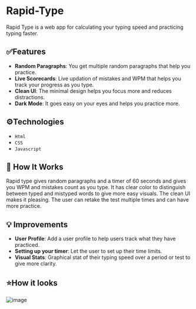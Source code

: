 # Rapid-Type
Rapid Type is a web app for calculating your typing speed and practicing typing faster. 

## ✅Features

- **Random Paragraphs**: You get multiple random paragraphs that help you practice.
- **Live Scorecards**: Live updation of mistakes and WPM that helps you track your progress as you type. 
- **Clean UI**: The minimal design helps you focus more and reduces distractions.
- **Dark Mode**: It goes easy on your eyes and helps you practice more. 

## ⚙️Technologies

- `Html`
- `CSS`
- `Javascript`
  
## 📝 How It Works

Rapid type gives random paragraphs and a timer of 60 seconds and gives you WPM and mistakes count as you type. It has clear color to distinguish between typed and mistyped words to give more easy visuals. The clean UI makes it pleasing. The user can retake the test multiple times and can have more practice. 

## 💡 Improvements

- **User Profile**: Add a user profile to help users track what they have practiced. 
- **Setting up your timer**: Let the user to set up their time limits.
- **Visual Stats**: Graphical stat of their typing speed over a period or test to give more clarity. 

## ⭐How it looks
![image](https://github.com/Divya2163/Rapid-Type/assets/76438709/edd55e03-08dc-4d0e-9211-3b6cb4306b20)
